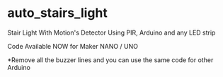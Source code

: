 # auto_stairs_light
Stair Light With Motion's Detector Using PIR, Arduino and any LED strip



Code Available NOW for Maker NANO / UNO


*Remove all the buzzer lines and you can use the same code for other Arduino
